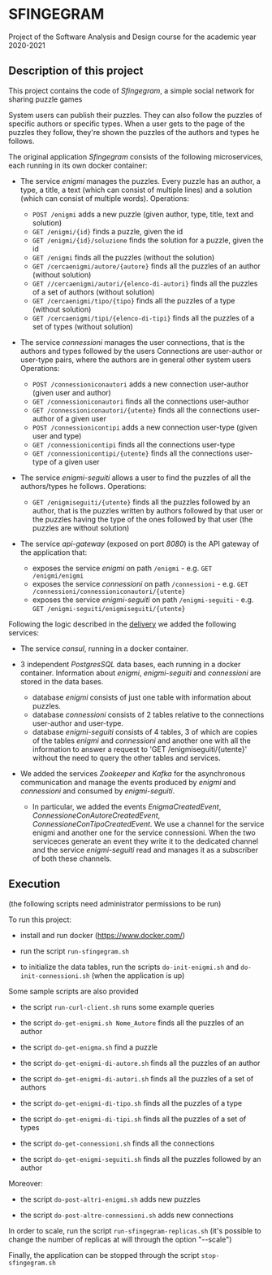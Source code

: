 # SFINGEGRAM

Project of the Software Analysis and Design course for the academic year 2020-2021

## Description of this project

This project contains the code of *Sfingegram*, a simple social network for sharing puzzle games

System users can publish their puzzles.
They can also follow the puzzles of specific authors or specific types.
When a user gets to the page of the puzzles they follow, they're shown the puzzles of the authors and types he follows.

The original application *Sfingegram* consists of the following microservices, each running in its own docker container:

* The service *enigmi* manages the puzzles.
  Every puzzle has an author, a type, a title, a text (which can consist of multiple lines) and a solution (which can consist of multiple words).
  Operations:
  * `POST /enigmi` adds a new puzzle (given author, type, title, text and solution)
  * `GET /enigmi/{id}` finds a puzzle, given the id
  * `GET /enigmi/{id}/soluzione` finds the solution for a puzzle, given the id
  * `GET /enigmi` finds all the puzzles (without the solution)
  * `GET /cercaenigmi/autore/{autore}` finds all the puzzles of an author (without solution)
  * `GET //cercaenigmi/autori/{elenco-di-autori}` finds all the puzzles of a set of authors (without solution)
  * `GET /cercaenigmi/tipo/{tipo}` finds all the puzzles of a type (without solution)
  * `GET /cercaenigmi/tipi/{elenco-di-tipi}` finds all the puzzles of a set of types (without solution)

* The service *connessioni* manages the user connections, that is the authors and types followed by the users
  Connections are user-author or user-type pairs, where the authors are in general other system users
  Operations:
  * `POST /connessioniconautori` adds a new connection user-author (given user and author)
  * `GET /connessioniconautori` finds all the connections user-author
  * `GET /connessioniconautori/{utente}` finds all the connections user-author of a given user
  * `POST /connessionicontipi` adds a new connection user-type (given user and type)
  * `GET /connessionicontipi` finds all the connections user-type
  * `GET /connessionicontipi/{utente}` finds all the connections user-type of a given user

* The service *enigmi-seguiti* allows a user to find the puzzles of all the authors/types he follows.
  Operations:
  * `GET /enigmiseguiti/{utente}` finds all the puzzles followed by an author, that is the puzzles written by authors followed by that user or the puzzles having the type of the ones followed by that user (the puzzles are without solution)

* The service *api-gateway* (exposed on port *8080*) is the API gateway of the application that:
  * exposes the service *enigmi* on path `/enigmi` - e.g. `GET /enigmi/enigmi`
  * exposes the service *connessioni* on path `/connessioni` - e.g. `GET /connessioni/connessioniconautori/{utente}`
  * exposes the service *enigmi-seguiti* on path `/enigmi-seguiti` - e.g. `GET /enigmi-seguiti/enigmiseguiti/{utente}`

Following the logic described in the [delivery](http://cabibbo.inf.uniroma3.it/asw/progetti/asw-progetto-2021.pdf) we added the following services:

* The service *consul*, running in a docker container.

* 3 independent _PostgresSQL_ data bases, each running in a docker container. Information about *enigmi*, *enigmi-seguiti* and *connessioni* are stored in the data bases.
  * database *enigmi* consists of just one table with information about puzzles.
  * database *connessioni* consists of 2 tables relative to the connections user-author and user-type.
  * database *enigmi-seguiti* consists of 4 tables, 3 of which are copies of the tables *enigmi* and *connessioni* and another one with all the information to answer a request to 'GET /enigmiseguiti/{utente}' without the need to query the other tables and services.

* We added the services *Zookeeper* and *Kafka* for the asynchronous communication and manage the events produced by *enigmi* and *connessioni* and consumed by *enigmi-seguiti*.
  * In particular, we added the events *EnigmaCreatedEvent*, *ConnessioneConAutoreCreatedEvent*, *ConnessioneConTipoCreatedEvent*. We use a channel for the service enigmi and another one for the service connessioni. When the two serviceces generate an event they write it to the dedicated channel and the service *enigmi-seguiti* read and manages it as a subscriber of both these channels.

## Execution
(the following scripts need administrator permissions to be run)

To run this project:

* install and run docker (https://www.docker.com/)

* run the script `run-sfingegram.sh`

* to initialize the data tables, run the scripts `do-init-enigmi.sh` and `do-init-connessioni.sh` (when the application is up)

Some sample scripts are also provided

* the script `run-curl-client.sh` runs some example queries

* the script `do-get-enigmi.sh Nome_Autore` finds all the puzzles of an author

* the script `do-get-enigma.sh` find a puzzle

* the script `do-get-enigmi-di-autore.sh` finds all the puzzles of an author

* the script `do-get-enigmi-di-autori.sh` finds all the puzzles of a set of authors 

* the script `do-get-enigmi-di-tipo.sh` finds all the puzzles of a type 

* the script `do-get-enigmi-di-tipi.sh` finds all the puzzles of a set of types

* the script `do-get-connessioni.sh` finds all the connections

* the script `do-get-enigmi-seguiti.sh` finds all the puzzles followed by an author

Moreover:

* the script `do-post-altri-enigmi.sh` adds new puzzles

* the script `do-post-altre-connessioni.sh` adds new connections

In order to scale, run the script `run-sfingegram-replicas.sh` (it's possible to change the number of replicas at will through the option "--scale")

Finally, the application can be stopped through the script `stop-sfingegram.sh`
